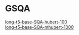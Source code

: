 # GSQA

[long-t5-base-SQA-hubert-100](https://huggingface.co/Oscarshih/long-t5-base-SQA)  
[long-t5-base-SQA-mhubert-1000](https://huggingface.co/voidful/long-t5-base-SQA-mhubert-1000)  